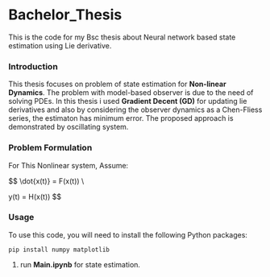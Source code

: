 # Bachelor_Thesis
This is the code for my Bsc thesis about Neural network based state estimation using Lie derivative.




### Introduction
This thesis focuses on problem of state estimation for **Non-linear Dynamics**. The problem with model-based observer is due to the need of solving PDEs. In this thesis i used **Gradient Decent (GD)** for updating lie derivatives and also by considering the observer dynamics as a Chen-Fliess series, the estimaton has minimum error. The proposed approach is demonstrated by oscillating system.

### Problem Formulation
For This Nonlinear system, Assume:

$$
\dot{x(t)} = F(x(t)) \\

y(t) = H(x(t))
$$



### Usage 

To use this code, you will need to install the following Python packages:

```
pip install numpy matplotlib
```

1) run **Main.ipynb** for state estimation.

